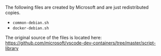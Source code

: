 The following files are created by Microsoft and are just redistributed copies.

- `common-debian.sh`
- `docker-debian.sh`

The original source of the files is located here:  
https://github.com/microsoft/vscode-dev-containers/tree/master/script-library